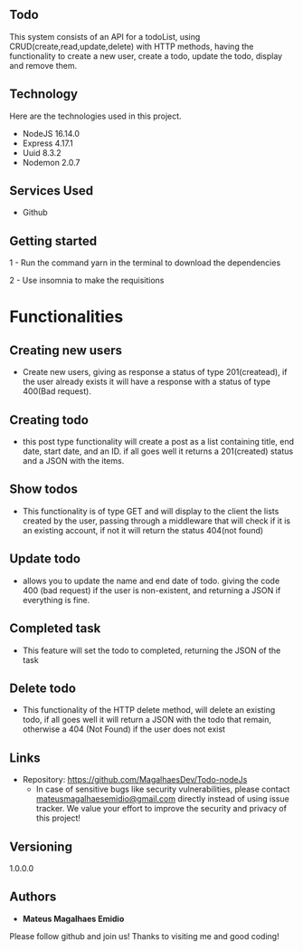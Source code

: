 ## Todo
This system consists of an API for a todoList, using CRUD(create,read,update,delete) with HTTP methods, having the functionality to create a new user, create a todo, update the todo, display and remove them.


## Technology 

Here are the technologies used in this project.

* NodeJS 16.14.0
* Express 4.17.1
* Uuid 8.3.2
* Nodemon 2.0.7

## Services Used

* Github

## Getting started
 
1 - Run the command yarn in the terminal to download the dependencies

2 - Use insomnia to make the requisitions

# Functionalities

## Creating new users

* Create new users, giving as response a status of type 201(createad), if the user already exists it will have a response with a status of type 400(Bad request).

## Creating todo

* this post type functionality will create a post as a list containing title, end date, start date, and an ID. if all goes well it returns a 201(created) status and a JSON with the items.

## Show todos

* This functionality is of type GET and will display to the client the lists created by the user, passing through a middleware that will check if it is an existing account, if not it will return the status 404(not found)

## Update todo

* allows you to update the name and end date of todo. giving the code 400 (bad request) if the user is non-existent, and returning a JSON if everything is fine.

## Completed task

* This feature will set the todo to completed, returning the JSON of the task

## Delete todo 

* This functionality of the HTTP delete method, will delete an existing todo, if all goes well it will return a JSON with the todo that remain, otherwise a 404 (Not Found) if the user does not exist

## Links
  - Repository: https://github.com/MagalhaesDev/Todo-nodeJs
    - In case of sensitive bugs like security vulnerabilities, please contact
      mateusmagalhaesemidio@gmail.com directly instead of using issue tracker. We value your effort
      to improve the security and privacy of this project!

  ## Versioning

  1.0.0.0


  ## Authors

  * **Mateus Magalhaes Emidio** 

  Please follow github and join us!
  Thanks to visiting me and good coding!
